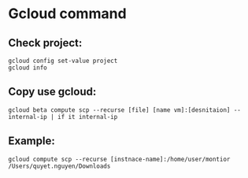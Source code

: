 # Gcloud command
## Check project:
```
gcloud config set-value project
gcloud info
```
## Copy use gcloud:
```
gcloud beta compute scp --recurse [file] [name vm]:[desnitaion] --internal-ip | if it internal-ip
```

## Example:
```
gcloud compute scp --recurse [instnace-name]:/home/user/montior /Users/quyet.nguyen/Downloads
```
